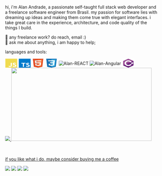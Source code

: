 hi, i'm Alan Andrade, a passionate self-taught full stack web developer and a freelance software engineer from Brasil. my passion for software lies with dreaming up ideas and making them come true with elegant interfaces. i take great care in the experience, architecture, and code quality of the things I build.

💼 any freelance work? do reach, email :) <br/>
💬 ask me about anything, i am happy to help;

languages and tools:<br>
<div style="display: inline_block">
  <img align="center" alt="Alan-Js" height="30" width="40" src="https://raw.githubusercontent.com/devicons/devicon/master/icons/javascript/javascript-plain.svg">
  <img align="center" alt="Alan-Ts" height="30" width="40" src="https://raw.githubusercontent.com/devicons/devicon/master/icons/typescript/typescript-plain.svg">
  <img align="center" alt="Alan-HTML" height="30" width="40" src="https://raw.githubusercontent.com/devicons/devicon/master/icons/html5/html5-original.svg">
  <img align="center" alt="Alan-CSS" height="30" width="40" src="https://raw.githubusercontent.com/devicons/devicon/master/icons/css3/css3-original.svg">
  <img align="center" alt="Alan-REACT" height="30" width="40" src="https://cdn.jsdelivr.net/gh/devicons/devicon/icons/react/react-original.svg" />
  <img align="center" alt="Alan-Angular" height="30" width="40" src="https://cdn.jsdelivr.net/gh/devicons/devicon/icons/angularjs/angularjs-original.svg" />
  <img align="center" alt="Rafa-Csharp" height="30" width="40" src="https://raw.githubusercontent.com/devicons/devicon/master/icons/csharp/csharp-original.svg">
</div>

<div align="left">
  <a href="https://github.com/AlanAndrade90">
  <img height="180em" src="https://github-readme-stats.vercel.app/api?username=alanandrade90&show_icons=true&theme=dark&include_all_commits=true&count_private=true"/>
  <img height="240em" width="460" src="https://github-readme-stats.vercel.app/api/top-langs/?username=alanandrade90&layout=compact&langs_count=7&theme=dark"/>
</div>

  <br>
  <br>

if you like what i do, maybe consider buying me a coffee
  
  
  <div> 
  <a href="https://www.youtube.com/channel/UCFqzDfQRhXcpPQDuQPyf_Ww" target="_blank"><img src="https://img.shields.io/badge/YouTube-FF0000?style=for-the-badge&logo=youtube&logoColor=white" target="_blank"></a>
  <a href="https://instagram.com/alan.4ndrade" target="_blank"><img src="https://img.shields.io/badge/-Instagram-%23E4405F?style=for-the-badge&logo=instagram&logoColor=white" target="_blank"></a>
  <a href = "mailto:alanandrade.dev@gmail.com"><img src="https://img.shields.io/badge/-Gmail-%23333?style=for-the-badge&logo=gmail&logoColor=white" target="_blank"></a>
  <a href="https://www.linkedin.com/in/rafaella-ballerini-45875016a" target="_blank"><img src="https://img.shields.io/badge/-LinkedIn-%230077B5?style=for-the-badge&logo=linkedin&logoColor=white" target="_blank"></a> 
</div>

  
